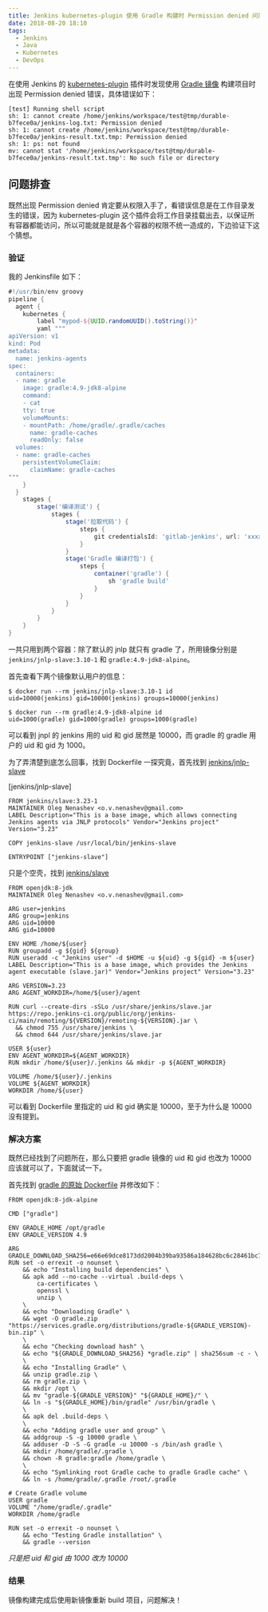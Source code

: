 ```yaml
---
title: Jenkins kubernetes-plugin 使用 Gradle 构建时 Permission denied 问题
date: 2018-08-20 18:10
tags: 
  - Jenkins
  - Java
  - Kubernetes
  - DevOps
---
```


在使用 Jenkins 的 [kubernetes-plugin](https://github.com/jenkinsci/kubernetes-plugin) 插件时发现使用 [Gradle 镜像](https://hub.docker.com/_/gradle/) 构建项目时出现 Permission denied 错误，具体错误如下：

```shell
[test] Running shell script
sh: 1: cannot create /home/jenkins/workspace/test@tmp/durable-b7fece0a/jenkins-log.txt: Permission denied
sh: 1: cannot create /home/jenkins/workspace/test@tmp/durable-b7fece0a/jenkins-result.txt.tmp: Permission denied
sh: 1: ps: not found
mv: cannot stat '/home/jenkins/workspace/test@tmp/durable-b7fece0a/jenkins-result.txt.tmp': No such file or directory
```
<!-- more -->
## 问题排查

既然出现 Permission denied 肯定要从权限入手了，看错误信息是在工作目录发生的错误，因为 kubernetes-plugin 这个插件会将工作目录挂载出去，以保证所有容器都能访问，所以可能就是就是各个容器的权限不统一造成的，下边验证下这个猜想。

### 验证

我的 Jenkinsfile 如下：

```groovy
#!/usr/bin/env groovy
pipeline {
  agent {
    kubernetes {
        label "mypod-${UUID.randomUUID().toString()}"
        yaml """
apiVersion: v1
kind: Pod
metadata:
  name: jenkins-agents
spec:
  containers:
  - name: gradle
    image: gradle:4.9-jdk8-alpine
    command:
    - cat
    tty: true
    volumeMounts:
    - mountPath: /home/gradle/.gradle/caches
      name: gradle-caches
      readOnly: false
  volumes:
  - name: gradle-caches
    persistentVolumeClaim:
      claimName: gradle-caches
"""
    }
  }
    stages {
        stage('编译测试') {
            stages {
                stage('拉取代码') {
                    steps {
                        git credentialsId: 'gitlab-jenkins', url: 'xxxxxxxx'
                    }
                }
                stage('Gradle 编译打包') {
                    steps {
                        container('gradle') {
                            sh 'gradle build'
                        }
                    }
                }
            }
        }
    }
}
```

一共只用到两个容器：除了默认的 jnlp 就只有 gradle 了，所用镜像分别是 `jenkins/jnlp-slave:3.10-1` 和 `gradle:4.9-jdk8-alpine`。

首先查看下两个镜像默认用户的信息：

```shell
$ docker run --rm jenkins/jnlp-slave:3.10-1 id
uid=10000(jenkins) gid=10000(jenkins) groups=10000(jenkins)

$ docker run --rm gradle:4.9-jdk8-alpine id
uid=1000(gradle) gid=1000(gradle) groups=1000(gradle)
```

可以看到 jnpl 的 jenkins 用的 uid 和 gid 居然是 10000，而 gradle 的 gradle 用户的 uid 和 gid 为 1000。

为了弄清楚到底怎么回事，找到 Dockerfile 一探究竟，首先找到 [jenkins/jnlp-slave](https://github.com/jenkinsci/docker-jnlp-slave/blob/master/Dockerfile)

[jenkins/jnlp-slave]

```shell
FROM jenkins/slave:3.23-1
MAINTAINER Oleg Nenashev <o.v.nenashev@gmail.com>
LABEL Description="This is a base image, which allows connecting Jenkins agents via JNLP protocols" Vendor="Jenkins project" Version="3.23"

COPY jenkins-slave /usr/local/bin/jenkins-slave

ENTRYPOINT ["jenkins-slave"]
```

只是个空壳，找到 [jenkins/slave](https://github.com/jenkinsci/docker-slave/blob/master/Dockerfile)

```docker
FROM openjdk:8-jdk
MAINTAINER Oleg Nenashev <o.v.nenashev@gmail.com>

ARG user=jenkins
ARG group=jenkins
ARG uid=10000
ARG gid=10000

ENV HOME /home/${user}
RUN groupadd -g ${gid} ${group}
RUN useradd -c "Jenkins user" -d $HOME -u ${uid} -g ${gid} -m ${user}
LABEL Description="This is a base image, which provides the Jenkins agent executable (slave.jar)" Vendor="Jenkins project" Version="3.23"

ARG VERSION=3.23
ARG AGENT_WORKDIR=/home/${user}/agent

RUN curl --create-dirs -sSLo /usr/share/jenkins/slave.jar https://repo.jenkins-ci.org/public/org/jenkins-ci/main/remoting/${VERSION}/remoting-${VERSION}.jar \
  && chmod 755 /usr/share/jenkins \
  && chmod 644 /usr/share/jenkins/slave.jar

USER ${user}
ENV AGENT_WORKDIR=${AGENT_WORKDIR}
RUN mkdir /home/${user}/.jenkins && mkdir -p ${AGENT_WORKDIR}

VOLUME /home/${user}/.jenkins
VOLUME ${AGENT_WORKDIR}
WORKDIR /home/${user}
```

可以看到 Dockerfile 里指定的 uid 和 gid 确实是 10000，至于为什么是 10000 没有提到。

### 解决方案

既然已经找到了问题所在，那么只要把 gradle 镜像的 uid 和 gid 也改为 10000 应该就可以了，下面就试一下。

首先找到 [gradle 的原始 Dockerfile](https://github.com/keeganwitt/docker-gradle) 并修改如下：

```docker
FROM openjdk:8-jdk-alpine

CMD ["gradle"]

ENV GRADLE_HOME /opt/gradle
ENV GRADLE_VERSION 4.9

ARG GRADLE_DOWNLOAD_SHA256=e66e69dce8173dd2004b39ba93586a184628bc6c28461bc771d6835f7f9b0d28
RUN set -o errexit -o nounset \
	&& echo "Installing build dependencies" \
	&& apk add --no-cache --virtual .build-deps \
		ca-certificates \
		openssl \
		unzip \
	\
	&& echo "Downloading Gradle" \
	&& wget -O gradle.zip "https://services.gradle.org/distributions/gradle-${GRADLE_VERSION}-bin.zip" \
	\
	&& echo "Checking download hash" \
	&& echo "${GRADLE_DOWNLOAD_SHA256} *gradle.zip" | sha256sum -c - \
	\
	&& echo "Installing Gradle" \
	&& unzip gradle.zip \
	&& rm gradle.zip \
	&& mkdir /opt \
	&& mv "gradle-${GRADLE_VERSION}" "${GRADLE_HOME}/" \
	&& ln -s "${GRADLE_HOME}/bin/gradle" /usr/bin/gradle \
	\
	&& apk del .build-deps \
	\
	&& echo "Adding gradle user and group" \
	&& addgroup -S -g 10000 gradle \
	&& adduser -D -S -G gradle -u 10000 -s /bin/ash gradle \
	&& mkdir /home/gradle/.gradle \
	&& chown -R gradle:gradle /home/gradle \
	\
	&& echo "Symlinking root Gradle cache to gradle Gradle cache" \
	&& ln -s /home/gradle/.gradle /root/.gradle

# Create Gradle volume
USER gradle
VOLUME "/home/gradle/.gradle"
WORKDIR /home/gradle

RUN set -o errexit -o nounset \
	&& echo "Testing Gradle installation" \
	&& gradle --version
```

*只是把 uid 和 gid 由 1000 改为 10000*

### 结果

镜像构建完成后使用新镜像重新 build 项目，问题解决！